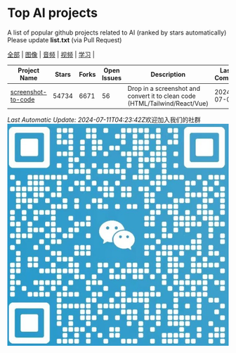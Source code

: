 # Top AI projects
A list of popular github projects related to AI (ranked by stars automatically)
Please update **list.txt** (via Pull Request)

<a href="./README.md">全部</a> |   <a href="./READMEpicture.md">图像</a> |   <a href="./READMEaudio.md">音频</a> | <a href="./READMEvideo.md">视频</a> | <a href="./READMElearn.md">学习</a> | 

| Project Name | Stars | Forks | Open Issues | Description | Last Commit |
| ------------ | ----- | ----- | ----------- | ----------- | ----------- |
| [screenshot-to-code](https://github.com/abi/screenshot-to-code) | 54734 | 6671 | 56 | Drop in a screenshot and convert it to clean code (HTML/Tailwind/React/Vue) | 2024-07-03 |

*Last Automatic Update: 2024-07-11T04:23:42Z*欢迎加入我们的社群 ![](https://raw.githubusercontent.com/mouuii/picture/master/weichat.jpg) 